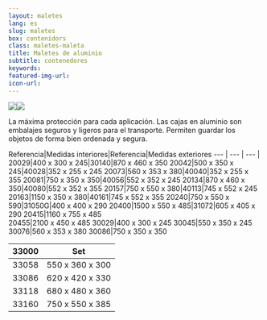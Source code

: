 ```yaml
---
layout: maletes
lang: es
slug: maletes
box: contenidors
class: maletes-maleta
title: Maletes de aluminio
subtitle: contenedores
keywords: 
featured-img-url:
icon-url: 
---
```


<p class="text-center"><img src="{{ site.base_url }}/assets/img/01-thumbnail-box-fort-maletes-alumini-contenidors.jpg"><img src="{{ site.base_url }}/assets/img/02-thumbnail-box-fort-maletes-alumini-contenidors.jpg"></p>

La máxima protección para cada aplicación. Las cajas en aluminio son embalajes seguros y ligeros para el transporte. Permiten guardar los objetos de forma bien ordenada y segura.


Referencia|Medidas interiores|Referencia|Medidas exteriores
--- | --- | --- |
20029|400 x 300 x 245|30140|870 x 460 x 350
20042|500 x 350 x 245|40028|352 x 255 x 245
20073|560 x 353 x 380|40040|352 x 255 x 355
20081|750 x 350 x 350|40056|552 x 352 x 245
20134|870 x 460 x 350|40080|552 x 352 x 355
20157|750 x 550 x 380|40113|745 x 552 x 245
20163|1150 x 350 x 380|40161|745 x 552 x 355
20240|750 x 550 x 590|31050G|400 x 400 x 290
20400|1500 x 550 x 485|31072|605 x 405 x 290
20415|1160 x 755 x 485			
20455|2100 x 450 x 485
30029|400 x 300 x 245
30045|550 x 350 x 245
30076|560 x 353 x 380
30086|750 x 350 x 350

33000|Set
--- | ---	
33058|550 x 360 x 300
33086|620 x 420 x 330
33118|680 x 480 x 360
33160|750 x 550 x 385